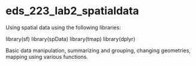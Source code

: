 # eds_223_lab2_spatialdata

Using spatial data using the following libraries:

library(sf)
library(spData)
library(tmap)
library(dplyr)

Basic data manipulation, summarizing and grouping, changing geometries, mapping using various functions. 